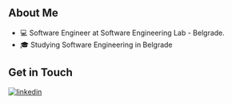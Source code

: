 ## About Me

- 💻 Software Engineer at Software Engineering Lab - Belgrade.
- 🎓 Studying Software Engineering in Belgrade

## Get in Touch
[![linkedin](https://img.shields.io/badge/linkedin-0A66C2?style=for-the-badge&logo=linkedin&logoColor=white)](https://www.linkedin.com/in/lukagolubovic/)
